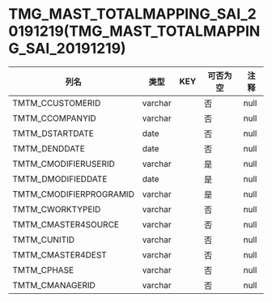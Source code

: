 # TMG_MAST_TOTALMAPPING_SAI_20191219(TMG_MAST_TOTALMAPPING_SAI_20191219)
| 列名   | 类型   | KEY  | 可否为空 | 注释   |
| ---- | ---- | ---- | ---- | ---- |
|TMTM_CCUSTOMERID|varchar||否|null|
|TMTM_CCOMPANYID|varchar||否|null|
|TMTM_DSTARTDATE|date||否|null|
|TMTM_DENDDATE|date||否|null|
|TMTM_CMODIFIERUSERID|varchar||是|null|
|TMTM_DMODIFIEDDATE|date||是|null|
|TMTM_CMODIFIERPROGRAMID|varchar||是|null|
|TMTM_CWORKTYPEID|varchar||否|null|
|TMTM_CMASTER4SOURCE|varchar||否|null|
|TMTM_CUNITID|varchar||否|null|
|TMTM_CMASTER4DEST|varchar||否|null|
|TMTM_CPHASE|varchar||否|null|
|TMTM_CMANAGERID|varchar||否|null|
